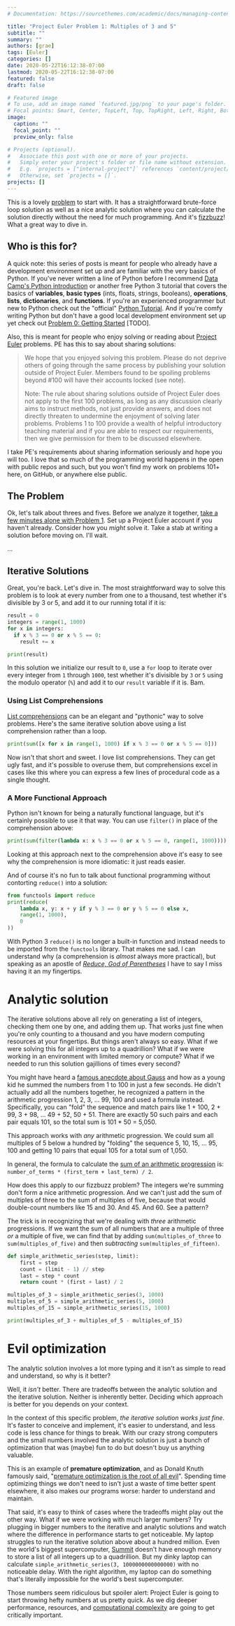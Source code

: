 ```yaml
---
# Documentation: https://sourcethemes.com/academic/docs/managing-content/

title: "Project Euler Problem 1: Multiples of 3 and 5"
subtitle: ""
summary: ""
authors: [grae]
tags: [Euler]
categories: []
date: 2020-05-22T16:12:38-07:00
lastmod: 2020-05-22T16:12:38-07:00
featured: false
draft: false

# Featured image
# To use, add an image named `featured.jpg/png` to your page's folder.
# Focal points: Smart, Center, TopLeft, Top, TopRight, Left, Right, BottomLeft, Bottom, BottomRight.
image:
  caption: ""
  focal_point: ""
  preview_only: false

# Projects (optional).
#   Associate this post with one or more of your projects.
#   Simply enter your project's folder or file name without extension.
#   E.g. `projects = ["internal-project"]` references `content/project/deep-learning/index.md`.
#   Otherwise, set `projects = []`.
projects: []
---
```


This is a lovely [problem](projecteuler.net/problem=1) to start with. It has a straightforward brute-force loop solution as well as a nice analytic solution where you can calculate the solution directly without the need for much programming. And it's [fizzbuzz](https://en.wikipedia.org/wiki/Fizz_buzz#Programming)! What a great way to dive in.


## Who is this for?
A quick note: this series of posts is meant for people who already have a development environment set up and are familiar with the very basics of Python. If you've never written a line of Python before I recommend [Data Camp's Python introduction](https://learn.datacamp.com/courses/intro-to-python-for-data-science) or another free Python 3 tutorial that covers the basics of **variables**, **basic types** (ints, floats, strings, booleans), **operations**, **lists**, **dictionaries**, and **functions**. If you're an experienced programmer but new to Python check out the "official" [Python Tutorial](https://docs.python.org/3/tutorial/). And if you're comfy writing Python but don't have a good local development environment set up yet check out [Problem 0: Getting Started](/) [TODO].

Also, this is meant for people who enjoy solving or reading about [Project Euler](projecteuler.net) problems. PE has this to say about sharing solutions: 

> We hope that you enjoyed solving this problem. Please do not deprive others of going through the same process by publishing your solution outside of Project Euler. Members found to be spoiling problems beyond #100 will have their accounts locked (see note).
>
> Note: The rule about sharing solutions outside of Project Euler does not apply to the first 100 problems, as long as any discussion clearly aims to instruct methods, not just provide answers, and does not directly threaten to undermine the enjoyment of solving later problems. Problems 1 to 100 provide a wealth of helpful introductory teaching material and if you are able to respect our requirements, then we give permission for them to be discussed elsewhere.

I take PE's requirements about sharing information seriously and hope you will too. I love that so much of the programming world happens in the open with public repos and such, but you won't find my work on problems 101+ here, on GitHub, or anywhere else public. 



## The Problem
Ok, let's talk about threes and fives. Before we analyze it together, [take a few minutes alone with Problem 1](https://projecteuler.net/problem=1). Set up a Project Euler account if you haven't already. Consider how you _might_ solve it. Take a stab at writing a solution before moving on. I'll wait.

...


## Iterative Solutions
Great, you're back. Let's dive in. The most straightforward way to solve this problem is to look at every number from one to a thousand, test whether it's divisible by 3 or 5, and add it to our running total if it is:

```python {linenostart=199}
result = 0
integers = range(1, 1000)
for x in integers:
  if x % 3 == 0 or x % 5 == 0:
    result += x

print(result)
```

In this solution we initialize our result to `0`, use a `for` loop to iterate over every integer from `1` through `1000`, test whether it's divisible by `3` or `5` using the modulo operator (`%`) and add it to our `result` variable if it is. Bam.


### Using List Comprehensions
[List comprehensions](https://docs.python.org/3/tutorial/datastructures.html#list-comprehensions) can be an elegant and "pythonic" way to solve problems. Here's the same iterative solution above using a list comprehension rather than a loop.

```python
print(sum([x for x in range(1, 1000) if x % 3 == 0 or x % 5 == 0]))
```

Now isn't that short and sweet. I love list comprehensions. They can get ugly fast, and it's possible to overuse them, but comprehensions excel in cases like this where you can express a few lines of procedural code as a single thought.


### A More Functional Approach
Python isn't known for being a naturally functional language, but it's certainly possible to use it that way. You can use `filter()` in place of the comprehension above:

```python
print(sum(filter(lambda x: x % 3 == 0 or x % 5 == 0, range(1, 1000))))
```

Looking at this approach next to the comprehension above it's easy to see why the comprehension is more idiomatic: it just reads easier.

And of course it's no fun to talk about functional programming without contorting `reduce()` into a solution: 

```python
from functools import reduce
print(reduce(
    lambda x, y: x + y if y % 3 == 0 or y % 5 == 0 else x,
    range(1, 1000),
    0
))
```

With Python 3 `reduce()` is no longer a built-in function and instead needs to be imported from the `functools` library. That makes me sad. I can understand why (a comprehension is _almost_ always more practical), but speaking as an apostle of [_Reduce, God of Parentheses_](https://www.youtube.com/watch?v=Wl98eZpkp-c&feature=youtu.be&t=18) I have to say I miss having it an my fingertips.


# Analytic solution
The iterative solutions above all rely on generating a list of integers, checking them one by one, and adding them up. That works just fine when you're only counting to a thousand and you have modern computing resources at your fingertips. But things aren't always so easy. What if we were solving this for all integers up to a quadrillion? What if we were working in an environment with limited memory or compute? What if we needed to run this solution gajillions of times every second?

You might have heard a [famous anecdote about Gauss](https://en.wikipedia.org/wiki/Carl_Friedrich_Gauss#Anecdotes) and how as a young kid he summed the numbers from 1 to 100 in just a few seconds. He didn't actually add all the numbers together, he recognized a pattern in the arithmetic progression 1, 2, 3, ... 99, 100 and used a formula instead. Specifically, you can "fold" the sequence and match pairs like 1 + 100, 2 + 99, 3 + 98, ... 49 + 52, 50 + 51. There are exactly 50 such pairs and each pair equals 101, so the total sum is 101 * 50 = 5,050.

This approach works with _any_ arithmetic progression. We could sum all multiples of 5 below a hundred by "folding" the sequence 5, 10, 15, ... 95, 100 and getting 10 pairs that equal 105 for a total sum of 1,050.

In general, the formula to calculate the [sum of an arithmetic progression](https://en.wikipedia.org/wiki/Arithmetic_progression#Sum) is: `number_of_terms * (first_term + last_term) / 2`.

How does this apply to our fizzbuzz problem? The integers we're summing don't form a nice arithmetic progression. And we can't just add the sum of multiples of three to the sum of multiples of five, because that would double-count numbers like 15 and 30. And 45. And 60. See a pattern?

The trick is in recognizing that we're dealing with _three_ arithmetic progressions.  If we want the sum of all numbers that are a multiple of three _or_ a multiple of five, we can find that by adding `sum(multiples_of_three` to `sum(multiples_of_five)` and then _subtracting_ `sum(multiples_of_fifteen)`.

```python
def simple_arithmetic_series(step, limit):
    first = step
    count = (limit - 1) // step
    last = step * count
    return count * (first + last) / 2

multiples_of_3 = simple_arithmetic_series(3, 1000)
multiples_of_5 = simple_arithmetic_series(5, 1000)
multiples_of_15 = simple_arithmetic_series(15, 1000)

print(multiples_of_3 + multiples_of_5 - multiples_of_15)
```


# Evil optimization
The analytic solution involves a lot more typing and it isn't as simple to read and understand, so why is it better?

Well, it _isn't_ better. There are tradeoffs between the analytic solution and the iterative solution. Neither is inherently better. Deciding which approach is better for you depends on your context.

In the context of this specific problem, _the iterative solution works just fine_. It's faster to conceive and implement, it's easier to understand, and less code is less chance for things to break. With our crazy strong computers and the small numbers involved the analytic solution is just a bunch of optimization that was (maybe) fun to do but doesn't buy us anything valuable.

This is an example of **premature optimization**, and as Donald Knuth famously said, "[premature optimization is the root of all evil](https://en.wikipedia.org/wiki/Program_optimization#When_to_optimize)". Spending time optimizing things we don't need to isn't just a waste of time better spent elsewhere, it also makes our programs worse: harder to understand and maintain.

That said, it's easy to think of cases where the tradeoffs might play out the other way. What if we were working with much larger numbers? Try plugging in bigger numbers to the iterative and analytic solutions and watch where the difference in performance starts to get noticeable. My laptop struggles to run the iterative solution above about a hundred million. Even the world's biggest supercomputer, [Summit](https://en.wikipedia.org/wiki/Summit_(supercomputer)) doesn't have enough memory to store a list of all integers up to a quadrillion. But my dinky laptop can calculate `simple_arithmetic_series(3, 1000000000000000)` with no noticeable delay. With the right algorithm, my laptop can do something that's literally impossible for the world's best supercomputer.

Those numbers seem ridiculous but spoiler alert: Project Euler is going to start throwing hefty numbers at us pretty quick. As we dig deeper performance, resources, and [computational complexity](https://en.wikipedia.org/wiki/Computational_complexity_theory) are going to get critically important.
